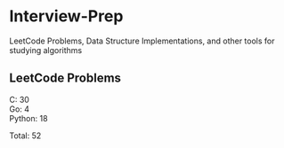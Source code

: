 # Interview-Prep
LeetCode Problems, Data Structure Implementations, and other tools for studying algorithms

## LeetCode Problems
C:      30<br/>
Go:     4<br/>
Python: 18<br/>

Total:  52
